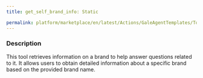 ```yaml
---
title: get_self_brand_info: Static

permalink: platform/marketplace/en/latest/Actions/GaleAgentTemplates/Tool_034
---
```

### Description


This tool retrieves information on a brand to help answer questions related to it. It allows users to obtain detailed information about a specific brand based on the provided brand name.